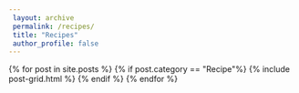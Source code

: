 ```yaml
---
 layout: archive
 permalink: /recipes/
 title: "Recipes"
 author_profile: false
---
```


{% for post in site.posts %}
  {% if post.category == "Recipe"%}
    {% include post-grid.html %}
  {% endif %}
{% endfor %}
